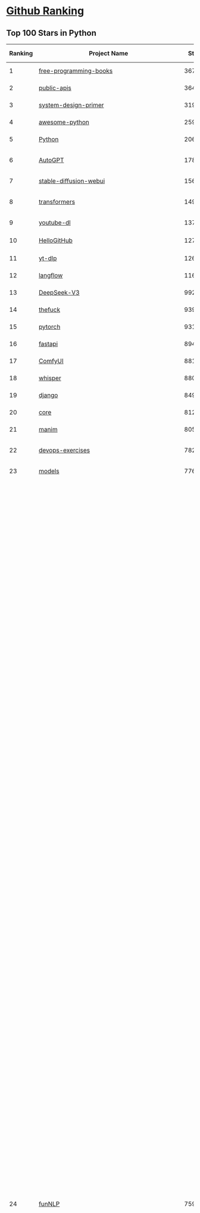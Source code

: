 [Github Ranking](../README.md)
==========

## Top 100 Stars in Python

| Ranking | Project Name | Stars | Forks | Language | Open Issues | Description | Last Commit |
| ------- | ------------ | ----- | ----- | -------- | ----------- | ----------- | ----------- |
| 1 | [free-programming-books](https://github.com/EbookFoundation/free-programming-books) | 367944 | 64096 | Python | 29 | :books: Freely available programming books | 2025-09-11T12:47:29Z |
| 2 | [public-apis](https://github.com/public-apis/public-apis) | 364766 | 38297 | Python | 16 | A collective list of free APIs | 2025-05-20T15:56:34Z |
| 3 | [system-design-primer](https://github.com/donnemartin/system-design-primer) | 319280 | 52194 | Python | 250 | Learn how to design large-scale systems. Prep for the system design interview.  Includes Anki flashcards. | 2025-05-21T11:13:33Z |
| 4 | [awesome-python](https://github.com/vinta/awesome-python) | 259272 | 26272 | Python | 0 | An opinionated list of awesome Python frameworks, libraries, software and resources. | 2025-07-17T16:35:51Z |
| 5 | [Python](https://github.com/TheAlgorithms/Python) | 206894 | 47756 | Python | 73 | All Algorithms implemented in Python | 2025-09-08T18:46:04Z |
| 6 | [AutoGPT](https://github.com/Significant-Gravitas/AutoGPT) | 178455 | 45966 | Python | 164 | AutoGPT is the vision of accessible AI for everyone, to use and to build on. Our mission is to provide the tools, so that you can focus on what matters. | 2025-09-12T04:01:13Z |
| 7 | [stable-diffusion-webui](https://github.com/AUTOMATIC1111/stable-diffusion-webui) | 156359 | 29019 | Python | 2368 | Stable Diffusion web UI | 2025-05-03T06:17:03Z |
| 8 | [transformers](https://github.com/huggingface/transformers) | 149467 | 30345 | Python | 1069 | 🤗 Transformers: the model-definition framework for state-of-the-art machine learning models in text, vision, audio, and multimodal models, for both inference and training.  | 2025-09-12T00:07:24Z |
| 9 | [youtube-dl](https://github.com/ytdl-org/youtube-dl) | 137230 | 10459 | Python | 3646 | Command-line program to download videos from YouTube.com and other video sites | 2025-05-04T11:53:05Z |
| 10 | [HelloGitHub](https://github.com/521xueweihan/HelloGitHub) | 127824 | 10716 | Python | 199 | :octocat: 分享 GitHub 上有趣、入门级的开源项目。Share interesting, entry-level open source projects on GitHub. | 2025-08-28T00:48:15Z |
| 11 | [yt-dlp](https://github.com/yt-dlp/yt-dlp) | 126073 | 10088 | Python | 1622 | A feature-rich command-line audio/video downloader | 2025-09-11T22:51:31Z |
| 12 | [langflow](https://github.com/langflow-ai/langflow) | 116132 | 7550 | Python | 441 | Langflow is a powerful tool for building and deploying AI-powered agents and workflows. | 2025-09-12T02:17:56Z |
| 13 | [DeepSeek-V3](https://github.com/deepseek-ai/DeepSeek-V3) | 99222 | 16195 | Python | 35 | None | 2025-08-28T03:24:37Z |
| 14 | [thefuck](https://github.com/nvbn/thefuck) | 93977 | 3762 | Python | 288 | Magnificent app which corrects your previous console command. | 2024-07-19T14:56:13Z |
| 15 | [pytorch](https://github.com/pytorch/pytorch) | 93115 | 25242 | Python | 15677 | Tensors and Dynamic neural networks in Python with strong GPU acceleration | 2025-09-12T04:04:52Z |
| 16 | [fastapi](https://github.com/fastapi/fastapi) | 89405 | 7866 | Python | 49 | FastAPI framework, high performance, easy to learn, fast to code, ready for production | 2025-09-09T09:14:41Z |
| 17 | [ComfyUI](https://github.com/comfyanonymous/ComfyUI) | 88191 | 9810 | Python | 2651 | The most powerful and modular diffusion model GUI, api and backend with a graph/nodes interface. | 2025-09-12T04:00:05Z |
| 18 | [whisper](https://github.com/openai/whisper) | 88035 | 10933 | Python | 0 | Robust Speech Recognition via Large-Scale Weak Supervision | 2025-09-08T10:58:26Z |
| 19 | [django](https://github.com/django/django) | 84958 | 32930 | Python | 0 | The Web framework for perfectionists with deadlines. | 2025-09-11T09:09:53Z |
| 20 | [core](https://github.com/home-assistant/core) | 81244 | 35083 | Python | 2308 | :house_with_garden: Open source home automation that puts local control and privacy first. | 2025-09-11T22:21:05Z |
| 21 | [manim](https://github.com/3b1b/manim) | 80504 | 6871 | Python | 454 | Animation engine for explanatory math videos | 2025-06-14T15:50:43Z |
| 22 | [devops-exercises](https://github.com/bregman-arie/devops-exercises) | 78247 | 17579 | Python | 35 | Linux, Jenkins, AWS, SRE, Prometheus, Docker, Python, Ansible, Git, Kubernetes, Terraform, OpenStack, SQL, NoSQL, Azure, GCP, DNS, Elastic, Network, Virtualization. DevOps Interview Questions | 2025-08-31T18:37:14Z |
| 23 | [models](https://github.com/tensorflow/models) | 77635 | 45483 | Python | 1077 | Models and examples built with TensorFlow | 2025-09-03T21:34:26Z |
| 24 | [funNLP](https://github.com/fighting41love/funNLP) | 75943 | 14991 | Python | 34 | 中英文敏感词、语言检测、中外手机/电话归属地/运营商查询、名字推断性别、手机号抽取、身份证抽取、邮箱抽取、中日文人名库、中文缩写库、拆字词典、词汇情感值、停用词、反动词表、暴恐词表、繁简体转换、英文模拟中文发音、汪峰歌词生成器、职业名称词库、同义词库、反义词库、否定词库、汽车品牌词库、汽车零件词库、连续英文切割、各种中文词向量、公司名字大全、古诗词库、IT词库、财经词库、成语词库、地名词库、历史名人词库、诗词词库、医学词库、饮食词库、法律词库、汽车词库、动物词库、中文聊天语料、中文谣言数据、百度中文问答数据集、句子相似度匹配算法集合、bert资源、文本生成&摘要相关工具、cocoNLP信息抽取工具、国内电话号码正则匹配、清华大学XLORE:中英文跨语言百科知识图谱、清华大学人工智能技术系列报告、自然语言生成、NLU太难了系列、自动对联数据及机器人、用户名黑名单列表、罪名法务名词及分类模型、微信公众号语料、cs224n深度学习自然语言处理课程、中文手写汉字识别、中文自然语言处理 语料/数据集、变量命名神器、分词语料库+代码、任务型对话英文数据集、ASR 语音数据集 + 基于深度学习的中文语音识别系统、笑声检测器、Microsoft多语言数字/单位/如日期时间识别包、中华新华字典数据库及api(包括常用歇后语、成语、词语和汉字)、文档图谱自动生成、SpaCy 中文模型、Common Voice语音识别数据集新版、神经网络关系抽取、基于bert的命名实体识别、关键词(Keyphrase)抽取包pke、基于医疗领域知识图谱的问答系统、基于依存句法与语义角色标注的事件三元组抽取、依存句法分析4万句高质量标注数据、cnocr：用来做中文OCR的Python3包、中文人物关系知识图谱项目、中文nlp竞赛项目及代码汇总、中文字符数据、speech-aligner: 从“人声语音”及其“语言文本”产生音素级别时间对齐标注的工具、AmpliGraph: 知识图谱表示学习(Python)库：知识图谱概念链接预测、Scattertext 文本可视化(python)、语言/知识表示工具：BERT & ERNIE、中文对比英文自然语言处理NLP的区别综述、Synonyms中文近义词工具包、HarvestText领域自适应文本挖掘工具（新词发现-情感分析-实体链接等）、word2word：(Python)方便易用的多语言词-词对集：62种语言/3,564个多语言对、语音识别语料生成工具：从具有音频/字幕的在线视频创建自动语音识别(ASR)语料库、构建医疗实体识别的模型（包含词典和语料标注）、单文档非监督的关键词抽取、Kashgari中使用gpt-2语言模型、开源的金融投资数据提取工具、文本自动摘要库TextTeaser: 仅支持英文、人民日报语料处理工具集、一些关于自然语言的基本模型、基于14W歌曲知识库的问答尝试--功能包括歌词接龙and已知歌词找歌曲以及歌曲歌手歌词三角关系的问答、基于Siamese bilstm模型的相似句子判定模型并提供训练数据集和测试数据集、用Transformer编解码模型实现的根据Hacker News文章标题自动生成评论、用BERT进行序列标记和文本分类的模板代码、LitBank：NLP数据集——支持自然语言处理和计算人文学科任务的100部带标记英文小说语料、百度开源的基准信息抽取系统、虚假新闻数据集、Facebook: LAMA语言模型分析，提供Transformer-XL/BERT/ELMo/GPT预训练语言模型的统一访问接口、CommonsenseQA：面向常识的英文QA挑战、中文知识图谱资料、数据及工具、各大公司内部里大牛分享的技术文档 PDF 或者 PPT、自然语言生成SQL语句（英文）、中文NLP数据增强（EDA）工具、英文NLP数据增强工具 、基于医药知识图谱的智能问答系统、京东商品知识图谱、基于mongodb存储的军事领域知识图谱问答项目、基于远监督的中文关系抽取、语音情感分析、中文ULMFiT-情感分析-文本分类-语料及模型、一个拍照做题程序、世界各国大规模人名库、一个利用有趣中文语料库 qingyun 训练出来的中文聊天机器人、中文聊天机器人seqGAN、省市区镇行政区划数据带拼音标注、教育行业新闻语料库包含自动文摘功能、开放了对话机器人-知识图谱-语义理解-自然语言处理工具及数据、中文知识图谱：基于百度百科中文页面-抽取三元组信息-构建中文知识图谱、masr: 中文语音识别-提供预训练模型-高识别率、Python音频数据增广库、中文全词覆盖BERT及两份阅读理解数据、ConvLab：开源多域端到端对话系统平台、中文自然语言处理数据集、基于最新版本rasa搭建的对话系统、基于TensorFlow和BERT的管道式实体及关系抽取、一个小型的证券知识图谱/知识库、复盘所有NLP比赛的TOP方案、OpenCLaP：多领域开源中文预训练语言模型仓库、UER：基于不同语料+编码器+目标任务的中文预训练模型仓库、中文自然语言处理向量合集、基于金融-司法领域(兼有闲聊性质)的聊天机器人、g2pC：基于上下文的汉语读音自动标记模块、Zincbase 知识图谱构建工具包、诗歌质量评价/细粒度情感诗歌语料库、快速转化「中文数字」和「阿拉伯数字」、百度知道问答语料库、基于知识图谱的问答系统、jieba_fast 加速版的jieba、正则表达式教程、中文阅读理解数据集、基于BERT等最新语言模型的抽取式摘要提取、Python利用深度学习进行文本摘要的综合指南、知识图谱深度学习相关资料整理、维基大规模平行文本语料、StanfordNLP 0.2.0：纯Python版自然语言处理包、NeuralNLP-NeuralClassifier：腾讯开源深度学习文本分类工具、端到端的封闭域对话系统、中文命名实体识别：NeuroNER vs. BertNER、新闻事件线索抽取、2019年百度的三元组抽取比赛：“科学空间队”源码、基于依存句法的开放域文本知识三元组抽取和知识库构建、中文的GPT2训练代码、ML-NLP - 机器学习(Machine Learning)NLP面试中常考到的知识点和代码实现、nlp4han:中文自然语言处理工具集(断句/分词/词性标注/组块/句法分析/语义分析/NER/N元语法/HMM/代词消解/情感分析/拼写检查、XLM：Facebook的跨语言预训练语言模型、用基于BERT的微调和特征提取方法来进行知识图谱百度百科人物词条属性抽取、中文自然语言处理相关的开放任务-数据集-当前最佳结果、CoupletAI - 基于CNN+Bi-LSTM+Attention 的自动对对联系统、抽象知识图谱、MiningZhiDaoQACorpus - 580万百度知道问答数据挖掘项目、brat rapid annotation tool: 序列标注工具、大规模中文知识图谱数据：1.4亿实体、数据增强在机器翻译及其他nlp任务中的应用及效果、allennlp阅读理解:支持多种数据和模型、PDF表格数据提取工具 、 Graphbrain：AI开源软件库和科研工具，目的是促进自动意义提取和文本理解以及知识的探索和推断、简历自动筛选系统、基于命名实体识别的简历自动摘要、中文语言理解测评基准，包括代表性的数据集&基准模型&语料库&排行榜、树洞 OCR 文字识别 、从包含表格的扫描图片中识别表格和文字、语声迁移、Python口语自然语言处理工具集(英文)、 similarity：相似度计算工具包，java编写、海量中文预训练ALBERT模型 、Transformers 2.0 、基于大规模音频数据集Audioset的音频增强 、Poplar：网页版自然语言标注工具、图片文字去除，可用于漫画翻译 、186种语言的数字叫法库、Amazon发布基于知识的人-人开放领域对话数据集 、中文文本纠错模块代码、繁简体转换 、 Python实现的多种文本可读性评价指标、类似于人名/地名/组织机构名的命名体识别数据集 、东南大学《知识图谱》研究生课程(资料)、. 英文拼写检查库 、 wwsearch是企业微信后台自研的全文检索引擎、CHAMELEON：深度学习新闻推荐系统元架构 、 8篇论文梳理BERT相关模型进展与反思、DocSearch：免费文档搜索引擎、 LIDA：轻量交互式对话标注工具 、aili - the fastest in-memory index in the East 东半球最快并发索引 、知识图谱车音工作项目、自然语言生成资源大全 、中日韩分词库mecab的Python接口库、中文文本摘要/关键词提取、汉字字符特征提取器 (featurizer)，提取汉字的特征（发音特征、字形特征）用做深度学习的特征、中文生成任务基准测评 、中文缩写数据集、中文任务基准测评 - 代表性的数据集-基准(预训练)模型-语料库-baseline-工具包-排行榜、PySS3：面向可解释AI的SS3文本分类器机器可视化工具 、中文NLP数据集列表、COPE - 格律诗编辑程序、doccano：基于网页的开源协同多语言文本标注工具 、PreNLP：自然语言预处理库、简单的简历解析器，用来从简历中提取关键信息、用于中文闲聊的GPT2模型：GPT2-chitchat、基于检索聊天机器人多轮响应选择相关资源列表(Leaderboards、Datasets、Papers)、(Colab)抽象文本摘要实现集锦(教程 、词语拼音数据、高效模糊搜索工具、NLP数据增广资源集、微软对话机器人框架 、 GitHub Typo Corpus：大规模GitHub多语言拼写错误/语法错误数据集、TextCluster：短文本聚类预处理模块 Short text cluster、面向语音识别的中文文本规范化、BLINK：最先进的实体链接库、BertPunc：基于BERT的最先进标点修复模型、Tokenizer：快速、可定制的文本词条化库、中文语言理解测评基准，包括代表性的数据集、基准(预训练)模型、语料库、排行榜、spaCy 医学文本挖掘与信息提取 、 NLP任务示例项目代码集、 python拼写检查库、chatbot-list - 行业内关于智能客服、聊天机器人的应用和架构、算法分享和介绍、语音质量评价指标(MOSNet, BSSEval, STOI, PESQ, SRMR)、 用138GB语料训练的法文RoBERTa预训练语言模型 、BERT-NER-Pytorch：三种不同模式的BERT中文NER实验、无道词典 - 有道词典的命令行版本，支持英汉互查和在线查询、2019年NLP亮点回顾、 Chinese medical dialogue data 中文医疗对话数据集 、最好的汉字数字(中文数字)-阿拉伯数字转换工具、 基于百科知识库的中文词语多词义/义项获取与特定句子词语语义消歧、awesome-nlp-sentiment-analysis - 情感分析、情绪原因识别、评价对象和评价词抽取、LineFlow：面向所有深度学习框架的NLP数据高效加载器、中文医学NLP公开资源整理 、MedQuAD：(英文)医学问答数据集、将自然语言数字串解析转换为整数和浮点数、Transfer Learning in Natural Language Processing (NLP) 、面向语音识别的中文/英文发音辞典、Tokenizers：注重性能与多功能性的最先进分词器、CLUENER 细粒度命名实体识别 Fine Grained Named Entity Recognition、 基于BERT的中文命名实体识别、中文谣言数据库、NLP数据集/基准任务大列表、nlp相关的一些论文及代码, 包括主题模型、词向量(Word Embedding)、命名实体识别(NER)、文本分类(Text Classificatin)、文本生成(Text Generation)、文本相似性(Text Similarity)计算等，涉及到各种与nlp相关的算法，基于keras和tensorflow 、Python文本挖掘/NLP实战示例、 Blackstone：面向非结构化法律文本的spaCy pipeline和NLP模型通过同义词替换实现文本“变脸” 、中文 预训练 ELECTREA 模型: 基于对抗学习 pretrain Chinese Model 、albert-chinese-ner - 用预训练语言模型ALBERT做中文NER 、基于GPT2的特定主题文本生成/文本增广、开源预训练语言模型合集、多语言句向量包、编码、标记和实现：一种可控高效的文本生成方法、 英文脏话大列表 、attnvis：GPT2、BERT等transformer语言模型注意力交互可视化、CoVoST：Facebook发布的多语种语音-文本翻译语料库，包括11种语言(法语、德语、荷兰语、俄语、西班牙语、意大利语、土耳其语、波斯语、瑞典语、蒙古语和中文)的语音、文字转录及英文译文、Jiagu自然语言处理工具 - 以BiLSTM等模型为基础，提供知识图谱关系抽取 中文分词 词性标注 命名实体识别 情感分析 新词发现 关键词 文本摘要 文本聚类等功能、用unet实现对文档表格的自动检测，表格重建、NLP事件提取文献资源列表 、 金融领域自然语言处理研究资源大列表、CLUEDatasetSearch - 中英文NLP数据集：搜索所有中文NLP数据集，附常用英文NLP数据集 、medical_NER - 中文医学知识图谱命名实体识别 、(哈佛)讲因果推理的免费书、知识图谱相关学习资料/数据集/工具资源大列表、Forte：灵活强大的自然语言处理pipeline工具集 、Python字符串相似性算法库、PyLaia：面向手写文档分析的深度学习工具包、TextFooler：针对文本分类/推理的对抗文本生成模块、Haystack：灵活、强大的可扩展问答(QA)框架、中文关键短语抽取工具 | 2024-05-10T07:38:24Z |
| 25 | [markitdown](https://github.com/microsoft/markitdown) | 73155 | 4044 | Python | 255 | Python tool for converting files and office documents to Markdown. | 2025-09-08T15:37:34Z |
| 26 | [Deep-Live-Cam](https://github.com/hacksider/Deep-Live-Cam) | 73093 | 10581 | Python | 72 | real time face swap and one-click video deepfake with only a single image | 2025-08-29T06:44:46Z |
| 27 | [d2l-zh](https://github.com/d2l-ai/d2l-zh) | 72261 | 11858 | Python | 0 | 《动手学深度学习》：面向中文读者、能运行、可讨论。中英文版被70多个国家的500多所大学用于教学。 | 2024-07-30T09:32:19Z |
| 28 | [screenshot-to-code](https://github.com/abi/screenshot-to-code) | 70875 | 8781 | Python | 105 | Drop in a screenshot and convert it to clean code (HTML/Tailwind/React/Vue) | 2025-07-27T20:51:24Z |
| 29 | [flask](https://github.com/pallets/flask) | 70328 | 16528 | Python | 2 | The Python micro framework for building web applications. | 2025-08-19T21:10:21Z |
| 30 | [PayloadsAllTheThings](https://github.com/swisskyrepo/PayloadsAllTheThings) | 69857 | 15915 | Python | 0 | A list of useful payloads and bypass for Web Application Security and Pentest/CTF | 2025-08-14T09:11:08Z |
| 31 | [browser-use](https://github.com/browser-use/browser-use) | 69692 | 8123 | Python | 90 | 🌐 Make websites accessible for AI agents. Automate tasks online with ease. | 2025-09-12T03:58:25Z |
| 32 | [awesome-machine-learning](https://github.com/josephmisiti/awesome-machine-learning) | 69667 | 15083 | Python | 0 | A curated list of awesome Machine Learning frameworks, libraries and software. | 2025-08-13T18:34:54Z |
| 33 | [gpt_academic](https://github.com/binary-husky/gpt_academic) | 69217 | 8370 | Python | 264 | 为GPT/GLM等LLM大语言模型提供实用化交互接口，特别优化论文阅读/润色/写作体验，模块化设计，支持自定义快捷按钮&函数插件，支持Python和C++等项目剖析&自译解功能，PDF/LaTex论文翻译&总结功能，支持并行问询多种LLM模型，支持chatglm3等本地模型。接入通义千问, deepseekcoder, 讯飞星火, 文心一言, llama2, rwkv, claude2, moss等。 | 2025-08-24T12:50:21Z |
| 34 | [cpython](https://github.com/python/cpython) | 68828 | 32831 | Python | 7233 | The Python programming language | 2025-09-12T00:40:49Z |
| 35 | [sherlock](https://github.com/sherlock-project/sherlock) | 68597 | 7950 | Python | 105 | Hunt down social media accounts by username across social networks | 2025-05-06T09:55:10Z |
| 36 | [new-pac](https://github.com/Alvin9999/new-pac) | 68208 | 10338 | Python | 444 | 翻墙-科学上网、自由上网、免费科学上网、免费翻墙、fanqiang、油管youtube/视频下载、软件、VPN、一键翻墙浏览器，vps一键搭建翻墙服务器脚本/教程，免费shadowsocks/ss/ssr/v2ray/goflyway账号/节点，翻墙梯子，电脑、手机、iOS、安卓、windows、Mac、Linux、路由器翻墙、科学上网、youtube视频下载、youtube油管镜像/免翻墙网站、美区apple id共享账号、翻墙-科学上网-梯子 | 2025-09-12T04:02:17Z |
| 37 | [awesome-llm-apps](https://github.com/Shubhamsaboo/awesome-llm-apps) | 67558 | 8457 | Python | 2 | Collection of awesome LLM apps with AI Agents and RAG using OpenAI, Anthropic, Gemini and opensource models. | 2025-09-07T07:39:23Z |
| 38 | [ansible](https://github.com/ansible/ansible) | 66383 | 24082 | Python | 563 | Ansible is a radically simple IT automation platform that makes your applications and systems easier to deploy and maintain. Automate everything from code deployment to network configuration to cloud management, in a language that approaches plain English, using SSH, with no agents to install on remote systems. https://docs.ansible.com. | 2025-09-11T23:10:00Z |
| 39 | [gpt4free](https://github.com/xtekky/gpt4free) | 65082 | 13685 | Python | 7 | The official gpt4free repository \| various collection of powerful language models \| o4, o3 and deepseek r1, gpt-4.1, gemini 2.5 | 2025-09-11T22:30:14Z |
| 40 | [OpenHands](https://github.com/All-Hands-AI/OpenHands) | 63405 | 7607 | Python | 337 | 🙌 OpenHands: Code Less, Make More | 2025-09-12T03:51:32Z |
| 41 | [keras](https://github.com/keras-team/keras) | 63400 | 19628 | Python | 229 | Deep Learning for humans | 2025-09-11T18:42:15Z |
| 42 | [scikit-learn](https://github.com/scikit-learn/scikit-learn) | 63317 | 26224 | Python | 1586 | scikit-learn: machine learning in Python | 2025-09-11T18:49:33Z |
| 43 | [annotated_deep_learning_paper_implementations](https://github.com/labmlai/annotated_deep_learning_paper_implementations) | 63146 | 6391 | Python | 24 | 🧑‍🏫 60+ Implementations/tutorials of deep learning papers with side-by-side notes 📝; including transformers (original, xl, switch, feedback, vit, ...), optimizers (adam, adabelief, sophia, ...), gans(cyclegan, stylegan2, ...), 🎮 reinforcement learning (ppo, dqn), capsnet, distillation, ... 🧠 | 2025-08-21T07:04:16Z |
| 44 | [open-interpreter](https://github.com/openinterpreter/open-interpreter) | 60466 | 5181 | Python | 227 | A natural language interface for computers | 2025-08-06T17:38:07Z |
| 45 | [localstack](https://github.com/localstack/localstack) | 60454 | 4245 | Python | 245 | 💻 A fully functional local AWS cloud stack. Develop and test your cloud & Serverless apps offline | 2025-09-11T22:54:20Z |
| 46 | [llama](https://github.com/meta-llama/llama) | 58729 | 9801 | Python | 447 | Inference code for Llama models | 2025-01-26T21:42:26Z |
| 47 | [MetaGPT](https://github.com/FoundationAgents/MetaGPT) | 58364 | 7039 | Python | 11 | 🌟 The Multi-Agent Framework: First AI Software Company, Towards Natural Language Programming | 2025-06-30T11:45:55Z |
| 48 | [scrapy](https://github.com/scrapy/scrapy) | 58200 | 11037 | Python | 470 | Scrapy, a fast high-level web crawling & scraping framework for Python. | 2025-09-10T13:17:16Z |
| 49 | [LLaMA-Factory](https://github.com/hiyouga/LLaMA-Factory) | 57932 | 7107 | Python | 637 | Unified Efficient Fine-Tuning of 100+ LLMs & VLMs (ACL 2024) | 2025-09-03T09:22:55Z |
| 50 | [vllm](https://github.com/vllm-project/vllm) | 57762 | 10061 | Python | 1815 | A high-throughput and memory-efficient inference and serving engine for LLMs | 2025-09-12T03:30:41Z |
| 51 | [private-gpt](https://github.com/zylon-ai/private-gpt) | 56578 | 7570 | Python | 255 | Interact with your documents using the power of GPT, 100% privately, no data leaks | 2024-11-13T19:30:32Z |
| 52 | [you-get](https://github.com/soimort/you-get) | 56395 | 9804 | Python | 0 | :arrow_double_down: Dumb downloader that scrapes the web | 2025-04-27T15:33:25Z |
| 53 | [openpilot](https://github.com/commaai/openpilot) | 56038 | 10118 | Python | 140 | openpilot is an operating system for robotics. Currently, it upgrades the driver assistance system on 300+ supported cars. | 2025-09-12T03:34:22Z |
| 54 | [face_recognition](https://github.com/ageitgey/face_recognition) | 55411 | 13681 | Python | 773 | The world's simplest facial recognition api for Python and the command line | 2024-08-21T06:22:36Z |
| 55 | [yolov5](https://github.com/ultralytics/yolov5) | 55327 | 17187 | Python | 257 | YOLOv5 🚀 in PyTorch > ONNX > CoreML > TFLite | 2025-09-08T04:09:27Z |
| 56 | [Real-Time-Voice-Cloning](https://github.com/CorentinJ/Real-Time-Voice-Cloning) | 54981 | 9078 | Python | 205 | Clone a voice in 5 seconds to generate arbitrary speech in real-time | 2025-05-30T11:41:05Z |
| 57 | [gpt-engineer](https://github.com/AntonOsika/gpt-engineer) | 54854 | 7290 | Python | 31 | CLI platform to experiment with codegen. Precursor to: https://lovable.dev | 2025-05-14T10:15:10Z |
| 58 | [faceswap](https://github.com/deepfakes/faceswap) | 54482 | 13417 | Python | 35 | Deepfakes Software For All | 2025-07-11T17:20:12Z |
| 59 | [rich](https://github.com/Textualize/rich) | 53663 | 1880 | Python | 213 | Rich is a Python library for rich text and beautiful formatting in the terminal. | 2025-08-13T10:52:09Z |
| 60 | [PaddleOCR](https://github.com/PaddlePaddle/PaddleOCR) | 53622 | 8603 | Python | 135 | Awesome multilingual OCR and Document Parsing toolkits based on PaddlePaddle (practical ultra lightweight OCR system, support 80+ languages recognition, provide data annotation and synthesis tools, support training and deployment among server, mobile, embedded and IoT devices) | 2025-09-10T03:43:26Z |
| 61 | [hackingtool](https://github.com/Z4nzu/hackingtool) | 53525 | 5789 | Python | 53 | ALL IN ONE Hacking Tool For Hackers | 2025-03-03T15:17:19Z |
| 62 | [requests](https://github.com/psf/requests) | 53276 | 9538 | Python | 200 | A simple, yet elegant, HTTP library. | 2025-09-09T09:00:21Z |
| 63 | [crawl4ai](https://github.com/unclecode/crawl4ai) | 52484 | 5230 | Python | 161 | 🚀🤖 Crawl4AI: Open-source LLM Friendly Web Crawler & Scraper. Don't be shy, join here: https://discord.gg/jP8KfhDhyN | 2025-09-12T03:10:46Z |
| 64 | [OpenBB](https://github.com/OpenBB-finance/OpenBB) | 52171 | 4954 | Python | 37 | Financial data platform for analysts, quants and AI agents. | 2025-09-10T07:00:10Z |
| 65 | [GPT-SoVITS](https://github.com/RVC-Boss/GPT-SoVITS) | 50805 | 5574 | Python | 726 | 1 min voice data can also be used to train a good TTS model! (few shot voice cloning) | 2025-09-10T07:01:05Z |
| 66 | [grok-1](https://github.com/xai-org/grok-1) | 50497 | 8366 | Python | 0 | Grok open release | 2024-08-30T04:17:25Z |
| 67 | [autogen](https://github.com/microsoft/autogen) | 49689 | 7605 | Python | 408 | A programming framework for agentic AI 🤖 PyPi: autogen-agentchat Discord: https://aka.ms/autogen-discord Office Hour: https://aka.ms/autogen-officehour | 2025-08-31T18:49:05Z |
| 68 | [OpenManus](https://github.com/FoundationAgents/OpenManus) | 49655 | 8687 | Python | 381 | No fortress, purely open ground.  OpenManus is Coming. | 2025-09-08T07:55:25Z |
| 69 | [30-Days-Of-Python](https://github.com/Asabeneh/30-Days-Of-Python) | 49259 | 9403 | Python | 57 | 30 days of Python programming challenge is a step-by-step guide to learn the Python programming language in 30 days. This challenge may take more than100 days, follow your own pace.  These videos may help too: https://www.youtube.com/channel/UC7PNRuno1rzYPb1xLa4yktw | 2025-06-04T21:49:56Z |
| 70 | [professional-programming](https://github.com/charlax/professional-programming) | 48006 | 3823 | Python | 0 | A collection of learning resources for curious software engineers | 2025-09-08T13:49:07Z |
| 71 | [big-list-of-naughty-strings](https://github.com/minimaxir/big-list-of-naughty-strings) | 47415 | 2160 | Python | 69 | The Big List of Naughty Strings is a list of strings which have a high probability of causing issues when used as user-input data. | 2024-04-18T03:26:59Z |
| 72 | [pandas](https://github.com/pandas-dev/pandas) | 46552 | 18897 | Python | 3524 | Flexible and powerful data analysis / manipulation library for Python, providing labeled data structures similar to R data.frame objects, statistical functions, and much more | 2025-09-11T16:13:19Z |
| 73 | [Fooocus](https://github.com/lllyasviel/Fooocus) | 46425 | 7456 | Python | 213 | Focus on prompting and generating | 2025-09-02T20:28:44Z |
| 74 | [odoo](https://github.com/odoo/odoo) | 45633 | 29539 | Python | 3319 | Odoo. Open Source Apps To Grow Your Business. | 2025-09-12T03:43:34Z |
| 75 | [ultralytics](https://github.com/ultralytics/ultralytics) | 45485 | 8866 | Python | 229 | Ultralytics YOLO 🚀 | 2025-09-11T17:53:18Z |
| 76 | [unsloth](https://github.com/unslothai/unsloth) | 45376 | 3685 | Python | 744 | Fine-tuning & Reinforcement Learning for LLMs. 🦥 Train OpenAI gpt-oss, Qwen3, Llama 4, DeepSeek-R1, Gemma 3, TTS 2x faster with 70% less VRAM. | 2025-09-10T12:14:44Z |
| 77 | [text-generation-webui](https://github.com/oobabooga/text-generation-webui) | 44940 | 5775 | Python | 2580 | The definitive Web UI for local AI, with powerful features and easy setup. | 2025-09-03T23:50:25Z |
| 78 | [nanoGPT](https://github.com/karpathy/nanoGPT) | 44277 | 7518 | Python | 230 | The simplest, fastest repository for training/finetuning medium-sized GPTs. | 2024-12-09T23:53:04Z |
| 79 | [llama_index](https://github.com/run-llama/llama_index) | 44195 | 6365 | Python | 193 | LlamaIndex is the leading framework for building LLM-powered agents over your data. | 2025-09-11T15:52:24Z |
| 80 | [MinerU](https://github.com/opendatalab/MinerU) | 43649 | 3605 | Python | 96 | A high-quality tool for convert PDF to Markdown and JSON.一站式开源高质量数据提取工具，将PDF转换成Markdown和JSON格式。 | 2025-09-10T06:46:52Z |
| 81 | [TTS](https://github.com/coqui-ai/TTS) | 42545 | 5597 | Python | 9 | 🐸💬 - a deep learning toolkit for Text-to-Speech, battle-tested in research and production | 2024-08-16T12:07:14Z |
| 82 | [pathway](https://github.com/pathwaycom/pathway) | 42376 | 1289 | Python | 44 | Python ETL framework for stream processing, real-time analytics, LLM pipelines, and RAG. | 2025-09-11T14:59:27Z |
| 83 | [airflow](https://github.com/apache/airflow) | 42306 | 15566 | Python | 1296 | Apache Airflow - A platform to programmatically author, schedule, and monitor workflows | 2025-09-12T03:54:42Z |
| 84 | [python-patterns](https://github.com/faif/python-patterns) | 42077 | 7045 | Python | 11 | A collection of design patterns/idioms in Python | 2025-09-05T18:57:41Z |
| 85 | [freqtrade](https://github.com/freqtrade/freqtrade) | 42076 | 8584 | Python | 33 | Free, open source crypto trading bot | 2025-09-11T18:27:04Z |
| 86 | [sentry](https://github.com/getsentry/sentry) | 41947 | 4430 | Python | 2076 | Developer-first error tracking and performance monitoring | 2025-09-12T01:13:24Z |
| 87 | [stablediffusion](https://github.com/Stability-AI/stablediffusion) | 41728 | 5321 | Python | 248 | High-Resolution Image Synthesis with Latent Diffusion Models | 2025-06-25T14:18:37Z |
| 88 | [diagrams](https://github.com/mingrammer/diagrams) | 41436 | 2660 | Python | 311 | :art: Diagram as Code for prototyping cloud system architectures | 2025-09-05T08:02:06Z |
| 89 | [ailearning](https://github.com/apachecn/ailearning) | 41406 | 11588 | Python | 3 | AiLearning：数据分析+机器学习实战+线性代数+PyTorch+NLTK+TF2 | 2024-11-12T16:21:55Z |
| 90 | [streamlit](https://github.com/streamlit/streamlit) | 41322 | 3711 | Python | 1127 | Streamlit — A faster way to build and share data apps. | 2025-09-12T03:57:05Z |
| 91 | [ColossalAI](https://github.com/hpcaitech/ColossalAI) | 41150 | 4533 | Python | 430 | Making large AI models cheaper, faster and more accessible | 2025-09-03T07:14:34Z |
| 92 | [ChatGLM-6B](https://github.com/zai-org/ChatGLM-6B) | 41125 | 5216 | Python | 558 | ChatGLM-6B: An Open Bilingual Dialogue Language Model \| 开源双语对话语言模型 | 2024-06-27T04:05:25Z |
| 93 | [black](https://github.com/psf/black) | 40915 | 2615 | Python | 326 | The uncompromising Python code formatter | 2025-09-12T03:49:44Z |
| 94 | [mitmproxy](https://github.com/mitmproxy/mitmproxy) | 40463 | 4291 | Python | 342 | An interactive TLS-capable intercepting HTTP proxy for penetration testers and software developers. | 2025-09-08T14:00:10Z |
| 95 | [cheat.sh](https://github.com/chubin/cheat.sh) | 40192 | 1871 | Python | 126 | the only cheat sheet you need | 2025-08-08T05:15:06Z |
| 96 | [DeepSpeed](https://github.com/deepspeedai/DeepSpeed) | 40067 | 4554 | Python | 1104 | DeepSpeed is a deep learning optimization library that makes distributed training and inference easy, efficient, and effective. | 2025-09-11T07:59:42Z |
| 97 | [ai-hedge-fund](https://github.com/virattt/ai-hedge-fund) | 39988 | 7071 | Python | 22 | An AI Hedge Fund Team | 2025-09-09T20:53:13Z |
| 98 | [gradio](https://github.com/gradio-app/gradio) | 39840 | 3048 | Python | 440 | Build and share delightful machine learning apps, all in Python. 🌟 Star to support our work! | 2025-09-12T00:16:19Z |
| 99 | [MoneyPrinterTurbo](https://github.com/harry0703/MoneyPrinterTurbo) | 39835 | 5775 | Python | 183 | 利用AI大模型，一键生成高清短视频 Generate short videos with one click using AI LLM. | 2025-06-11T06:34:54Z |
| 100 | [mem0](https://github.com/mem0ai/mem0) | 39700 | 4169 | Python | 336 | Universal memory layer for AI Agents; Announcing OpenMemory MCP - local and secure memory management. | 2025-09-11T20:09:39Z |

